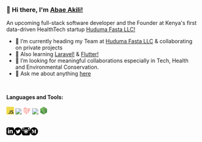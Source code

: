 ### 👋 Hi there, I'm [Abae Akili!](https://abaeakili.github.io)

An upcoming full-stack software developer and the Founder at Kenya's first data-driven HealthTech startup [Huduma Fasta LLC!](https://hudumafasta.co.ke)

- 🔭 I’m currently heading my Team at [Huduma Fasta LLC](https://hudumafasta.co.ke) & collaborating on private projects 
- 🌱 Also learning [Laravel!](https://laravel.com) & [Flutter!](https://flutter.dev)
- 👯 I’m looking for meaningful collaborations especially in Tech, Health and Environmental Conservation.
- 💬 Ask me about anything [here](https://github.com/abaeakili/abaeakili/issues)


<br />

**Languages and Tools:**  
<br />
<code><img height="20" src="https://raw.githubusercontent.com/github/explore/80688e429a7d4ef2fca1e82350fe8e3517d3494d/topics/javascript/javascript.png"></code>
<code><img height="20" src="https://raw.githubusercontent.com/github/explore/80688e429a7d4ef2fca1e82350fe8e3517d3494d/topics/typescript/php.png"></code>
<code><img height="20" src="https://raw.githubusercontent.com/github/explore/56a826d05cf762b2b50ecbe7d492a839b04f3fbf/topics/laravel/laravel.png"></code>
<code><img height="20" src="https://raw.githubusercontent.com/github/explore/5c058a388828bb5fde0bcafd4bc867b5bb3f26f3/topics/graphql/flutter.png"></code>
<code><img height="20" src="https://raw.githubusercontent.com/github/explore/80688e429a7d4ef2fca1e82350fe8e3517d3494d/topics/nodejs/nodejs.png"></code>
<br />

<br />
<a href="https://linkedin.com/ke/abaeakili">
  <img align="left" alt="Abae Akili | LinkedIn" width="20px" src="https://github.com/abaeakili/abaeakili/blob/master/img/linkedin.svg" />
</a>
<a href="https://twitter.com/abaeakili">
  <img align="left" alt="Abae Akili | Twitter" width="21px" src="https://github.com/abaeakili/abaeakili/blob/master/img/twitter.svg" />
</a>
<a href="https://instagram.com/abaeakili">
  <img align="left" alt="Abae Akili | Instagram" width="21px" src="https://github.com/abaeakili/abaeakili/blob/master/img/instagram.svg" />
</a>
<a href="https://medium.com/abaeakili">
  <img align="left" alt="Abae Akili | Medium" width="21px" src="https://github.com/abaeakili/abaeakili/blob/master/img/medium.svg" />
</a>

<br />
